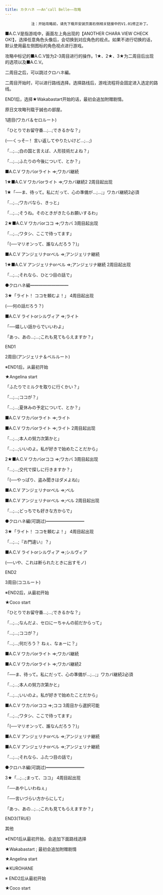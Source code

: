 ```yaml
---
title: カタハネ ――An’call Belle――攻略
---
```


                注：开始攻略前，请先下载并安装页面右侧相关链接中的V1.01修正补丁。

■A.C.V是指游戏中，画面左上角出现的【ANOTHER CHARA VIEW CHECK OK!】，选择任意角色头像后，会切换到对应角色的视点。如果不进行切换的话，默认使用最左侧图标的角色视点进行游戏。

攻略中标记的■A.C.V皆为2-3周目进行的操作。1★、2★、3★为二周目后出现的选项以及■A.C.V。

二周目之后，可以跳过クロハネ編。

二周目开始时，可以进行路线选择。选择路线后，游戏流程将会固定进入选定的路线。

END1后，选择★Wakabastart开始的话，最初会追加附赠剧情。

原日文攻略刊载于誠也の部屋。



1週目(ワカバ＆セロルート)



「ひとりでお留守番…;…;できるかな？」

(──くっそ─！ 言い返してやりたいけど…;…;)

「…;…;白の国と言えば、人形技術だよね？」

「…;…;ふたりの今後について、とか？」

■A.C.V ワカバorライト ⇒;ワカバ継続

1★■A.C.V ワカバorライト ⇒;ワカバ継続2 2周目起出现

1★「──ま、待って。私にだって、心の準備が…;…;」ワカバ継続2必須

「…;…;ワカバなら、きっと」

「…;…;そうね。そのときがきたらお願いするわ」

2★■A.C.V ワカバorココ ⇒;ワカバ 3周目起出现

「…;…;ワタシ、ここで待ってます」

「(──マリオンって、誰なんだろう？)」

■A.C.V アンジェリナorベル ⇒;アンジェリナ継続

1★■A.C.V アンジェリナorベル ⇒;アンジェリナ継続 2周目起出现

「…;…;それなら、ひとつ目の話で」



●クロハネ編━━━━━━━━━



3★「ライト！ ココを頼むよ！」 4周目起出现

(──何の話だろう？)

■A.C.V ライトorシルヴィア ⇒;ライト

「──嬉しい話からでいいわよ」

「あっ、あの…;…;これも見てもらえますか？」



END1



2周目(アンジェリナ＆ベルルート)



※END1后，从最初开始

★Angelina start

「ふたりでミルクを取りに行くかい？」

「…;…;ココが？」

「…;…;夏休みの予定について、とか？」

■A.C.V ワカバorライト ⇒;ライト

■A.C.V ワカバorライト ⇒;ライト 2周目起出现

「…;…;本人の努力次第かと」

「…;…;いいのよ。私が好きで始めたことだから」

2★■A.C.V ワカバorココ ⇒;ワカバ 3周目起出现

「…;…;交代で探しに行きますか？」

「(──やっぱり、盗み聞きはダメよね)」

■A.C.V アンジェリナorベル ⇒;ベル

■A.C.V アンジェリナorベル ⇒;ベル 2周目起出现

「…;…;どっちでも好きな方からで」



●クロハネ編(可跳过)━━━━━━━━━

3★「ライト！ ココを頼むよ！」 4周目起出现



「…;…;『お門違い』？」

■A.C.V ライトorシルヴィア ⇒;シルヴィア

(──いや、これは断られたときに出すモノ)



END2



3周目(ココルート)



※END2后，从最初开始

★Coco start

「ひとりでお留守番…;…;できるかな？」

「…;…;なんだよ、セロにーちゃんの前だからって」

「…;…;ココが？」

「…;…;何だろう？ ねぇ、なぁーに？」

■A.C.V ワカバorライト ⇒;ワカバ継続

■A.C.V ワカバorライト ⇒;ワカバ継続2

「──ま、待って。私にだって、心の準備が…;…;」ワカバ継続2必須

「…;…;本人の努力次第かと」

「…;…;いいのよ。私が好きで始めたことだから」

■A.C.V ワカバorココ ⇒;ココ 3周目から選択可能

「…;…;ワタシ、ここで待ってます」

「(──マリオンって、誰なんだろう？)」

■A.C.V アンジェリナorベル ⇒;アンジェリナ継続

■A.C.V アンジェリナorベル ⇒;アンジェリナ継続

「…;…;それなら、ふたつ目の話で」



●クロハネ編(可跳过)━━━━━━━━━



3★「…;…;まって、ココ」 4周目起出现

「──あやしいわねぇ」

「──言いづらい方からにして」

「あっ、あの…;…;これも見てもらえますか？」



END3(TRUE)



其他



※END1后从最初开始，会追加下面路线选择



★Wakabastart ; 最初会追加附赠剧情

★Angelina start

★KUROHANE



※ END2后从最初开始

★Coco start


              
